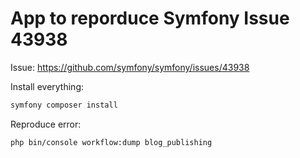 # App to reporduce Symfony Issue 43938

Issue: https://github.com/symfony/symfony/issues/43938


Install everything: 

```bash
symfony composer install
``` 


Reproduce error: 

```
php bin/console workflow:dump blog_publishing 
```